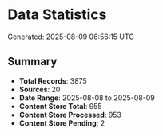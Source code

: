 # Data Statistics

Generated: 2025-08-09 06:56:15 UTC

## Summary

- **Total Records**: 3875
- **Sources**: 20
- **Date Range**: 2025-08-08 to 2025-08-09
- **Content Store Total**: 955
- **Content Store Processed**: 953
- **Content Store Pending**: 2
